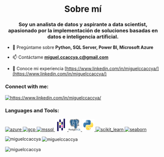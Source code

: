 <h1 align="center">Sobre mí</h1>
<h3 align="center">Soy un analista de datos y aspirante a data scientist, apasionado por la implementación de soluciones basadas en datos e inteligencia artificial.</h3>

- 💬 Pregúntame sobre **Python, SQL Server, Power BI, Microsoft Azure**

- 📫 Contáctame **miguel.ccaccya.c@gmail.com**

- 📄 Conoce mi experiencia [https://www.linkedin.com/in/miguelccaccya/](https://www.linkedin.com/in/miguelccaccya/)

<h3 align="left">Connect with me:</h3>
<p align="left">
<a href="https://linkedin.com/in/https://www.linkedin.com/in/miguelccaccya/" target="blank"><img align="center" src="https://raw.githubusercontent.com/rahuldkjain/github-profile-readme-generator/master/src/images/icons/Social/linked-in-alt.svg" alt="https://www.linkedin.com/in/miguelccaccya/" height="30" width="40" /></a>
</p>

<h3 align="left">Languages and Tools:</h3>
<p align="left"> <a href="https://azure.microsoft.com/en-in/" target="_blank" rel="noreferrer"> <img src="https://www.vectorlogo.zone/logos/microsoft_azure/microsoft_azure-icon.svg" alt="azure" width="40" height="40"/> </a> <a href="https://cloud.google.com" target="_blank" rel="noreferrer"> <img src="https://www.vectorlogo.zone/logos/google_cloud/google_cloud-icon.svg" alt="gcp" width="40" height="40"/> </a> <a href="https://www.microsoft.com/en-us/sql-server" target="_blank" rel="noreferrer"> <img src="https://www.svgrepo.com/show/303229/microsoft-sql-server-logo.svg" alt="mssql" width="40" height="40"/> </a> <a href="https://pandas.pydata.org/" target="_blank" rel="noreferrer"> <img src="https://raw.githubusercontent.com/devicons/devicon/2ae2a900d2f041da66e950e4d48052658d850630/icons/pandas/pandas-original.svg" alt="pandas" width="40" height="40"/> </a> <a href="https://www.postgresql.org" target="_blank" rel="noreferrer"> <img src="https://raw.githubusercontent.com/devicons/devicon/master/icons/postgresql/postgresql-original-wordmark.svg" alt="postgresql" width="40" height="40"/> </a> <a href="https://www.python.org" target="_blank" rel="noreferrer"> <img src="https://raw.githubusercontent.com/devicons/devicon/master/icons/python/python-original.svg" alt="python" width="40" height="40"/> </a> <a href="https://scikit-learn.org/" target="_blank" rel="noreferrer"> <img src="https://upload.wikimedia.org/wikipedia/commons/0/05/Scikit_learn_logo_small.svg" alt="scikit_learn" width="40" height="40"/> </a> <a href="https://seaborn.pydata.org/" target="_blank" rel="noreferrer"> <img src="https://seaborn.pydata.org/_images/logo-mark-lightbg.svg" alt="seaborn" width="40" height="40"/> </a> </p>

<p><img align="left" src="https://github-readme-stats.vercel.app/api/top-langs?username=miguelccaccya&show_icons=true&locale=en&layout=compact" alt="miguelccaccya" /></p>

<p>&nbsp;<img align="center" src="https://github-readme-stats.vercel.app/api?username=miguelccaccya&show_icons=true&locale=en" alt="miguelccaccya" /></p>

<p><img align="center" src="https://github-readme-streak-stats.herokuapp.com/?user=miguelccaccya&" alt="miguelccaccya" /></p>
